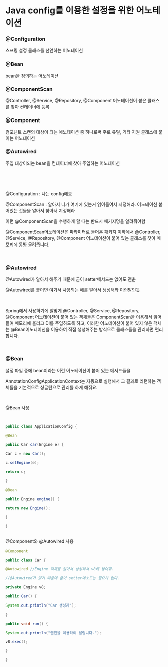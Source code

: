 # Java config를 이용한 설정을 위한 어노테이션

### @Configuration

스프링 설정 클래스를 선언하는 어노테이션

### @Bean

bean을 정의하는 어노테이션

### @ComponentScan

@Controller, @Service, @Repository, @Component 어노테이션이 붙은 클래스를 찾아 컨테이너에 등록

### @Component

컴포넌트 스캔의 대상이 되는 애노테이션 중 하나로써 주로 유틸, 기타 지원 클래스에 붙이는 어노테이션

### @Autowired

주입 대상이되는 bean을 컨테이너에 찾아 주입하는 어노테이션

​

​

@Configuration : 나는 config에요

@ComponentScan : 알아서 니가 여기에 있는거 읽어들여서 지정해라. 어노테이션 붙어있는 것들을 알아서 찾아서 지정해라

이런 @ComponentScan을 수행하게 할 때는 반드시 패키지명을 알려줘야함

@ComponentScan어노테이션은 파라미터로 들어온 패키지 이하에서 @Controller, @Service, @Repository, @Component 어노테이션이 붙어 있는 클래스를 찾아 메모리에 몽땅 올려줍니다.

​

### @Autowired

@Autowired가 알아서 해주기 때문에 굳이 setter메서드는 없어도 괜춘

@Autowired를 붙이면 여기서 사용되는 애를 알아서 생성해라 이런말인듯

​

Spring에서 사용하기에 알맞게 @Controller, @Service, @Repository, @Component 어노테이션이 붙어 있는 객체들은 ComponentScan을 이용해서 읽어들여 메모리에 올리고 DI를 주입하도록 하고, 이러한 어노테이션이 붙어 있지 않은 객체는 @Bean어노테이션을 이용하여 직접 생성해주는 방식으로 클래스들을 관리하면 편리합니다.

​

### @Bean

설정 파일 중에 bean이라는 이런 어노테이션이 붙어 있는 메서드들을

AnnotationConfigApplicationContext는 자동으로 실행해서 그 결과로 리턴하는 객체들을 기본적으로 싱글턴으로 관리를 하게 해줘요.

​

@Bean 사용
```java


public class ApplicationConfig {

@Bean

public Car car(Engine e) {

Car c = new Car();

c.setEngine(e);

return c;

}

@Bean

public Engine engine() {

return new Engine();

}

}
​
```

@Component와 @Autowired  사용​
```Java
@Component

public class Car {

@Autowired //Engine 객체를 알아서 생성해서 v8에 넣어줘.

//@Autowired가 있기 때문에 굳이 setter메소드는 필요가 없다.

private Engine v8;

public Car() {

System.out.println("Car 생성자");

}

public void run() {

System.out.println("엔진을 이용하여 달립니다.");

v8.exec();

}

}

```
